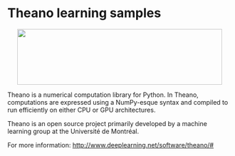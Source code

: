 # Theano learning samples

<p align="center">
  <img width="460" height="125" src="https://image.ibb.co/jvtGnQ/theano.png">
</p>


Theano is a numerical computation library for Python. In Theano, computations are expressed using a NumPy-esque syntax and compiled to run efficiently on either CPU or GPU architectures.

Theano is an open source project primarily developed by a machine learning group at the Université de Montréal.

For more information: http://www.deeplearning.net/software/theano/#
